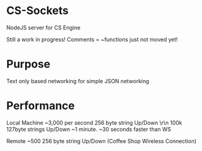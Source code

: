 # CS-Sockets
NodeJS server for CS Engine

Still a work in progress! Comments = ~functions just not moved yet! 

# Purpose 
Text only based networking for simple JSON networking

# Performance
Local Machine ~3,000 per second 256 byte string Up/Down \r\n
100k 127byte strings Up/Down ~1 minute. ~30 seconds faster than WS

Remote ~500 256 byte string Up/Down (Coffee Shop Wireless Connection)


